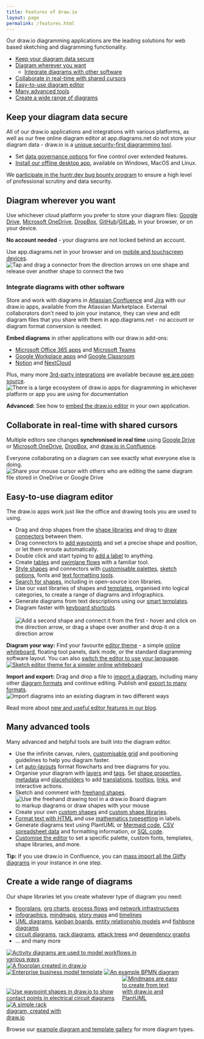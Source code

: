 ```yaml
---
title: Features of draw.io
layout: page
permalink: /features.html
---
```


Our draw.io diagramming applications are the leading solutions for web based sketching and diagramming functionality.
- [Keep your diagram data secure](#keep-your-diagram-data-secure)
- [Diagram wherever you want](#diagram-wherever-you-want)
  - [Integrate diagrams with other software](#integrate-diagrams-with-other-software)
- [Collaborate in real-time with shared cursors](#collaborate-in-real-time-with-shared-cursors)
- [Easy-to-use diagram editor](#easy-to-use-diagram-editor)
- [Many advanced tools](#many-advanced-tools)
- [Create a wide range of diagrams](#create-a-wide-range-of-diagrams)

## Keep your diagram data secure

All of our draw.io applications and integrations with various platforms, as well as our free online diagram editor at app.diagrams.net do not store your diagram data - draw.io is a [unique security-first diagramming tool](/blog/data-protection.html). 

* Set [data governance options](blog/data-governance-lockdown.html) for fine control over extended features. 
* [Install our offline desktop app](https://get.diagrams.net/), available on Windows, MacOS and Linux.

We [participate in the huntr.dev bug bounty program](/doc/faq/report-vulnerability.html) to ensure a high level of professional scrutiny and data security.

## Diagram wherever you want

Use whichever cloud platform you prefer to store your diagram files: [Google Drive](https://app.diagrams.net/?mode=google), [Microsoft OneDrive](https://app.diagrams.net/?mode=onedrive), [DropBox](https://app.diagrams.net/?mode=dropbox), [GitHub](https://app.diagrams.net/?mode=github)/[GitLab](https://app.diagrams.net/?mode=gitlab), in your browser, or on your device.

**No account needed** - your diagrams are not locked behind an account. 

Use app.diagrams.net in your browser and on [mobile and touchscreen devices](/blog/touch-screen-diagrams.html).
<br /><img src="/assets/img/blog/touch-diagrams-connectors.gif" style="width=100%;max-width:500px;height:auto;" alt="Tap and drag a connector from the direction arrows on one shape and release over another shape to connect the two">

### Integrate diagrams with other software

Store and work with diagrams in [Atlassian Confluence](https://marketplace.atlassian.com/apps/1210933/draw-io-diagrams-for-confluence) and [Jira](https://marketplace.atlassian.com/apps/1211413/draw-io-diagrams-for-jira?hosting=cloud&tab=overview) with our draw.io apps, available from the Atlassian Marketplace. External collaborators don't need to join your instance, they can view and edit diagram files that you share with them in app.diagrams.net - no account or diagram format conversion is needed.

**Embed diagrams** in other applications with our draw.io add-ons:
* [Microsoft Office 365 apps](/doc/faq/microsoft-office-diagrams.html) and [Microsoft Teams](/doc/faq/microsoft-teams-diagrams.html)
* [Google Workplace apps](/doc/faq/google-docs-diagrams.html) and [Google Classroom](/blog/google-classroom-diagrams.html)
* [Notion](https://chrome.google.com/webstore/detail/drawio-for-notion/plhaalebpkihaccllnkdaokdoeaokmle) and [NextCloud](https://apps.nextcloud.com/apps/drawio)

Plus, many more [3rd-party integrations](/integrations.html) are available because [we are open source](https://github.com/jgraph/drawio). 
<br /><img src="/assets/img/blog/integrations.png" style="width=100%;max-width:650px;;height:auto;" alt="There is a large ecosystem of draw.io apps for diagramming in whichever platform or app you are using for documentation">

**Advanced:** See how to [embed the draw.io editor](/blog/embedding-walkthrough.html) in your own application.


## Collaborate in real-time with shared cursors

Multiple editors see changes **synchronised in real time** using [Google Drive](https://app.diagrams.net/?mode=google) or [Microsoft OneDrive](https://app.diagrams.net/?mode=onedrive), [DropBox](https://app.diagrams.net/?mode=dropbox), and [draw.io in Confluence](https://marketplace.atlassian.com/apps/1210933/draw-io-diagrams-for-confluence).

Everyone collaborating on a diagram can see exactly what everyone else is doing. 
<br /><img src="/assets/img/blog/remote-cursors.gif" style="width=100%;max-width:500px;height:auto;" alt="Share your mouse cursor with others who are editing the same diagram file stored in OneDrive or Google Drive">

## Easy-to-use diagram editor

The draw.io apps work just like the office and drawing tools you are used to using.

* Drag and drop shapes from the [shape libraries](/blog/shape-libraries.html) and drag to [draw connectors](/blog/connect-shapes.html) between them.
* Drag connectors to [add waypoints](/blog/waypoints-connectors.html) and set a precise shape and position, or let them reroute automatically.
* Double click and start typing to [add a label](/doc/faq/labels-add.html) to anything. 
* Create [tables](/blog/tables.html) and [swimlane flows](/blog/swimlane-diagrams.html) with a familiar tool.
* [Style shapes](/doc/faq/shape-styles.html) and connectors with [customisable palettes](/doc/faq/configure-diagram-editor.html), [sketch options](/blog/rough-style.html), fonts and [text formatting tools](/doc/faq/text-styles.html).
* [Search for shapes](/doc/faq/shape-search.html), including in open-source icon libraries.
* Use our vast libraries of shapes and [templates](/doc/faq/insert-template.html), organised into logical categories, to create a range of diagrams and infographics. 
* Generate diagrams from text descriptions using our [smart templates](/blog/smart-diagram-generation.html).
* Diagram faster with [keyboard shortcuts](/blog/modifier-shortcuts-in-diagrams.html).  
<br /><img src="/assets/img/blog/basic-flow-add-connect-shape.gif" style="width=100%;max-width:500px;height:auto;" alt="Add a second shape and connect it from the first - hover and click on the direction arrow, or drag a shape over another and drop it on a direction arrow">

**Diagram your way:** Find your favourite [editor theme](/blog/diagram-editor-theme.html) - a simple [online whiteboard](/blog/sketch-online-whiteboard.html), floating tool panels, dark mode, or the standard diagramming software layout. You can also [switch the editor to use your language](/doc/faq/menu-language-change.html).
<br />[<img src="/assets/img/blog/sketch-theme-tutorial.png" style="width=100%;max-width:500px;height:auto;" alt="Sketch editor theme for a simpler online whiteboard">](https://app.diagrams.net/?splash=0&ui=sketch&title=#Uhttps%3A%2F%2Fraw.githubusercontent.com%2Fjgraph%2Fdrawio-diagrams%2Fmaster%2Fblog%2Fboard-visual-tutorial.drawio)

**Import and export:** Drag and drop a file to [import a diagram](/doc/faq/import-diagram.html), including many other [diagram formats](/blog/import-formats.html) and continue editing. Publish and [export to many formats](/doc/faq/export-diagram.html). 
<br /><img src="/assets/img/blog/import-file.gif" style="width=100%;max-width:500px;height:auto;" alt="Import diagrams into an existing diagram in two different ways">

Read more about [new and useful editor features in our blog](/blog/features.html). 

## Many advanced tools

Many advanced and helpful tools are built into the diagram editor.

* Use the infinite canvas, rulers, [customisable grid](/doc/faq/editor-grid-change.html) and positioning guidelines to help you diagram faster.
* Let [auto-layouts](/doc/faq/apply-layouts.html) format flowcharts and tree diagrams for you.
* Organise your diagram with [layers](/doc/layers.html) and [tags](/blog/tags-in-diagrams.html). Set [shape properties](/blog/shape-properties.html), [metadata](/doc/faq/shape-metadata.html) and [placeholders](predefined-placeholders.html) to add [translations](/blog/translate-diagrams.html), [tooltips](/doc/faq/tooltips.html), [links](/doc/faq/custom-links.html), and interactive actions.
* Sketch and comment with [freehand shapes](/doc/faq/insert-freehand-shapes.html).
<br /><img src="/assets/img/blog/freehand-brush-width.gif" style="width=100%;max-width:400px;height:auto;" alt="Use the freehand drawing tool in a draw.io Board diagram to markup diagrams or draw shapes with your mouse">
* Create your own [custom shapes](/doc/faq/custom-shapes.html) and [custom shape libraries](/blog/custom-libraries.html).
* [Format text with HTML](/doc/faq/text-styles.html) and use [mathematics typesetting](/blog/maths-in-diagrams.html) in labels.
* Generate diagrams text using PlantUML or [Mermaid code](/blog/mermaid-diagrams.html), [CSV spreadsheet data](/doc/faq/insert-from-csv.html) and formatting information, or [SQL code](/blog/insert-sql.html).
* [Customise the editor](/doc/faq/configure-diagram-editor.html) to set a specific palette, custom fonts, templates, shape libraries, and more. 

**Tip:** If you use draw.io in Confluence, you can [mass import all the Gliffy diagrams](/doc/faq/mass-import-gliffy-confluence-cloud.html) in your instance in one step.

## Create a wide range of diagrams

Our shape libraries let you create whatever type of diagram you need: 
* [floorplans](/blog/floorplans.html), [org charts](/blog/org-charts.html), [process flows](/blog/bpmn-2-0.html) and [network infrastructures](/blog/network-diagrams.html)
* [infographics](/blog/infographics-layered-shapes.html), [mindmaps](blog/plantuml-mindmaps-from-text.html), [story maps](/blog/story-mapping.html) and [timelines](/blog/timeline-diagrams.html)
* [UML diagrams](/example-diagrams#uml-diagrams.html), [kanban boards](/blog/kanban-boards.html), [entity relationship models](/blog/entity-relationship-tables.html) and [fishbone diagrams](/blog/ishikawa-diagrams.html)
* [circuit diagrams](/blog/waypoint-shape.html), [rack diagrams](/blog/rack-diagrams.html), [attack trees](/blog/threat-modelling.html) and [dependency graphs](/blog/dependency-graphs.html)
* ... and many more

[<img src="/assets/img/blog/uml-2-5-activity-diagram-example.png" style="width=100%;max-width:350px;height:auto;" alt="Activity diagrams are used to model workflows in various ways">](https://viewer.diagrams.net/?lightbox=1&highlight=0000ff&edit=_blank&page=1&layers=1&nav=1&title=#Uhttps%3A%2F%2Fraw.githubusercontent.com%2Fjgraph%2Fdrawio-diagrams%2Fdev%2Fexamples%2Fuml-activity-example.drawio)&nbsp;[<img src="/assets/img/blog/floorplan.png" style="width=100%;max-width:250px;height:auto;" alt="A floorplan created in draw.io">](https://viewer.diagrams.net/?lightbox=1&highlight=0000ff&edit=_blank&layers=1&nav=1&title=#Uhttps%3A%2F%2Fraw.githubusercontent.com%2Fjgraph%2Fdrawio-diagrams%2Fdev%2Fexamples%2FFloorplan.xml) 
<br />[<img src="/assets/img/blog/template-lean_mapping_2.png" style="width=100%;max-width:300px;height:auto;" alt="Enterprise business model template">](https://viewer.diagrams.net/?lightbox=1&highlight=0000ff&edit=_blank&layers=1&nav=1&title=#Uhttps%3A%2F%2Fraw.githubusercontent.com%2Fjgraph%2Fdrawio-diagrams%2Fdev%2Ftemplates%2Fbusiness%2Flean_mapping_2.xml)&nbsp;[<img src="/assets/img/blog/bpmn-example.png" style="width=100%;max-width:300px;height:auto;" alt="An example BPMN diagram">](https://viewer.diagrams.net/?splash=0&ui=kennedy&ibs=bpmn2&title=#Uhttps%3A%2F%2Fraw.githubusercontent.com%2Fjgraph%2Fdrawio-diagrams%2Fdev%2Fexamples%2FBPMN.xml)
<br />[<img src="/assets/img/blog/waypoint-shape-circuit.png" style="width=100%;max-width:300px;height:auto;" alt="Use waypoint shapes in draw.io to show contact points in electrical circuit diagrams">](https://viewer.diagrams.net/?lightbox=1&highlight=0000ff&edit=_blank&layers=1&nav=1&title=#Uhttps%3A%2F%2Fraw.githubusercontent.com%2Fjgraph%2Fdrawio-diagrams%2Fdev%2Fexamples%2Fcircuit-logic-examples.drawio)&nbsp;[<img src="/assets/img/blog/mindmap-plantuml-example2.png" style="width=100%;max-width:150px;height:auto;" alt="Mindmaps are easy to create from text with draw.io and PlantUML">](https://viewer.diagrams.net/?lightbox=1&highlight=0000ff&edit=_blank&layers=1&nav=1&title=#Uhttps%3A%2F%2Fraw.githubusercontent.com%2Fjgraph%2Fdrawio-diagrams%2Fdev%2Fblog%2Fmindmap-plantuml-example.drawio)&nbsp;[<img src="/assets/img/blog/rack-diagram-simple-server.png" alt="A simple rack diagram, created with draw.io" style="width=100%;max-width:150px;height:auto;" >](https://viewer.diagrams.net/?lightbox=1&highlight=0000ff&edit=_blank&layers=1&nav=1&title=#Uhttps%3A%2F%2Fraw.githubusercontent.com%2Fjgraph%2Fdrawio-diagrams%2Fdev%2Fexamples%2Frack-diagram-simple-server.drawio)

Browse our [example diagram and template gallery](/example-diagrams.html) for more diagram types.
